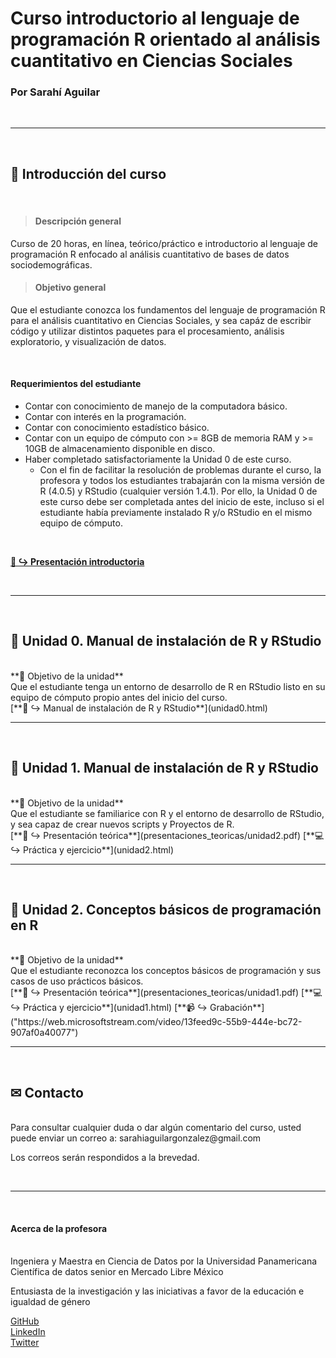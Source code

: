 # Curso introductorio al lenguaje de programación R orientado al análisis cuantitativo en Ciencias Sociales
### Por Sarahí Aguilar

<br/>

***

<br/>

## 🏁 Introducción del curso

<br/>

> #### **Descripción general**  
Curso de 20 horas, en línea, teórico/práctico e introductorio al lenguaje de programación R enfocado al análisis cuantitativo de bases de datos sociodemográficas. 

> #### **Objetivo general**  
Que el estudiante conozca los fundamentos del lenguaje de programación R para el análisis cuantitativo en Ciencias Sociales, y sea capáz de escribir código y utilizar distintos paquetes para el procesamiento, análisis exploratorio, y visualización de datos.  

<br/>

#### **Requerimientos del estudiante**  
* Contar con conocimiento de manejo de la computadora básico.
* Contar con interés en la programación.
* Contar con conocimiento estadístico básico.
* Contar con un equipo de cómputo con >= 8GB de memoria RAM y >= 10GB de almacenamiento disponible en disco.
* Haber completado satisfactoriamente la Unidad 0 de este curso. 
    + Con el fin de facilitar la resolución de problemas durante el curso, la profesora y todos los estudiantes trabajarán con la misma versión de R (4.0.5) y RStudio (cualquier versión 1.4.1). Por ello, la Unidad 0 de este curso debe ser completada antes del inicio de este, incluso si el estudiante había previamente instalado R y/o RStudio en el mismo equipo de cómputo. 

<br/>

[**👋 ↪ Presentación introductoria**](presentaciones_teoricas/intro.pdf)  


<br/>




*** 

<br/>

## 🔵 Unidad 0. Manual de instalación de R y RStudio

<br/>
**🚀 Objetivo de la unidad**
<br/>
Que el estudiante tenga un entorno de desarrollo de R en RStudio listo en su equipo de cómputo propio antes del inicio del curso.

<br/>
[**🔧 ↪ Manual de instalación de R y RStudio**](unidad0.html)  



<br/>





*** 

<br/>

## 🔵 Unidad 1. Manual de instalación de R y RStudio

<br/>
**🚀 Objetivo de la unidad**
<br/>
Que el estudiante se familiarice con R y el entorno de desarrollo de RStudio, y sea capaz de crear nuevos scripts y Proyectos de R.

<br/>
[**📖 ↪ Presentación teórica**](presentaciones_teoricas/unidad2.pdf)  
[**💻 ↪ Práctica y ejercicio**](unidad2.html)  



<br/>





*** 

<br/>

## 🔵 Unidad 2. Conceptos básicos de programación en R

<br/>
**🚀 Objetivo de la unidad**
<br/>
Que el estudiante reconozca los conceptos básicos de programación y sus casos de uso prácticos básicos.

<br/>
[**📖 ↪ Presentación teórica**](presentaciones_teoricas/unidad1.pdf)  
[**💻 ↪ Práctica y ejercicio**](unidad1.html)  
[**📹 ↪ Grabación**]("https://web.microsoftstream.com/video/13feed9c-55b9-444e-bc72-907af0a40077")



<br/>






*** 

<br/>

## ✉ Contacto

<br/>
Para consultar cualquier duda o dar algún comentario del curso, usted puede enviar un correo a: sarahiaguilargonzalez@gmail.com  

Los correos serán respondidos a la brevedad. 

<br/>




*** 

<br/>

#### **Acerca de la profesora**

<br/>
Ingeniera y Maestra en Ciencia de Datos por la Universidad Panamericana  
Científica de datos senior en Mercado Libre México  

Entusiasta de la investigación y las iniciativas a favor de la educación e igualdad de género  

[GitHub](https://github.com/sarahiaguilar)  
[LinkedIn](https://www.linkedin.com/in/sarahi-aguilar/)  
[Twitter](https://twitter.com/svrvhi)  
